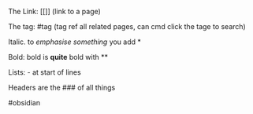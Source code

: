 The Link: [[]] (link to a page)

The tag: #tag  (tag ref all related pages, can cmd click the tage to search)

Italic. to *emphasise something* you add *

Bold: bold is **quite** bold with **

Lists: - at start of lines

Headers are the ### of all things

#obsidian
